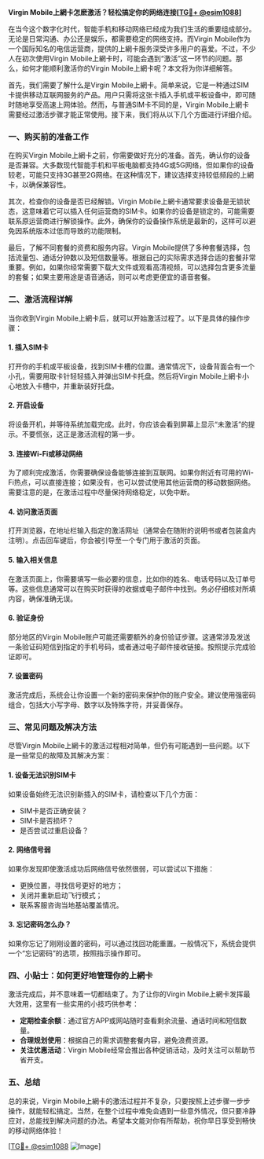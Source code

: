 **Virgin Mobile上網卡怎麽激活？轻松搞定你的网络连接[[TG💪+ @esim1088](https://t.me/s/esim1088)]**

在当今这个数字化时代，智能手机和移动网络已经成为我们生活的重要组成部分。无论是日常沟通、办公还是娱乐，都需要稳定的网络支持。而Virgin Mobile作为一个国际知名的电信运营商，提供的上網卡服务深受许多用户的喜爱。不过，不少人在初次使用Virgin Mobile上網卡时，可能会遇到“激活”这一环节的问题。那么，如何才能顺利激活你的Virgin Mobile上網卡呢？本文将为你详细解答。

首先，我们需要了解什么是Virgin Mobile上網卡。简单来说，它是一种通过SIM卡提供移动互联网服务的产品。用户只需将这张卡插入手机或平板设备中，即可随时随地享受高速上网体验。然而，与普通SIM卡不同的是，Virgin Mobile上網卡需要经过激活步骤才能正常使用。接下来，我们将从以下几个方面进行详细介绍。

### **一、购买前的准备工作**

在购买Virgin Mobile上網卡之前，你需要做好充分的准备。首先，确认你的设备是否兼容。大多数现代智能手机和平板电脑都支持4G或5G网络，但如果你的设备较老，可能只支持3G甚至2G网络。在这种情况下，建议选择支持较低频段的上網卡，以确保兼容性。

其次，检查你的设备是否已经解锁。Virgin Mobile上網卡通常要求设备是无锁状态，这意味着它可以插入任何运营商的SIM卡。如果你的设备是锁定的，可能需要联系原运营商进行解锁操作。此外，确保你的设备操作系统是最新的，这样可以避免因系统版本过低而导致的功能限制。

最后，了解不同套餐的资费和服务内容。Virgin Mobile提供了多种套餐选择，包括流量包、通话分钟数以及短信数量等。根据自己的实际需求选择合适的套餐非常重要。例如，如果你经常需要下载大文件或观看高清视频，可以选择包含更多流量的套餐；如果主要用途是语音通话，则可以考虑更便宜的语音套餐。

### **二、激活流程详解**

当你收到Virgin Mobile上網卡后，就可以开始激活过程了。以下是具体的操作步骤：

#### **1. 插入SIM卡**
打开你的手机或平板设备，找到SIM卡槽的位置。通常情况下，设备背面会有一个小孔，需要用取卡针轻轻插入并弹出SIM卡托盘。然后将Virgin Mobile上網卡小心地放入卡槽中，并重新装好托盘。

#### **2. 开启设备**
将设备开机，并等待系统加载完成。此时，你应该会看到屏幕上显示“未激活”的提示。不要慌张，这正是激活流程的第一步。

#### **3. 连接Wi-Fi或移动网络**
为了顺利完成激活，你需要确保设备能够连接到互联网。如果你附近有可用的Wi-Fi热点，可以直接连接；如果没有，也可以尝试使用其他运营商的移动数据网络。需要注意的是，在激活过程中尽量保持网络稳定，以免中断。

#### **4. 访问激活页面**
打开浏览器，在地址栏输入指定的激活网址（通常会在随附的说明书或者包装盒内注明）。点击回车键后，你会被引导至一个专门用于激活的页面。

#### **5. 输入相关信息**
在激活页面上，你需要填写一些必要的信息，比如你的姓名、电话号码以及订单号等。这些信息通常可以在购买时获得的收据或电子邮件中找到。务必仔细核对所填内容，确保准确无误。

#### **6. 验证身份**
部分地区的Virgin Mobile账户可能还需要额外的身份验证步骤。这通常涉及发送一条验证码短信到指定的手机号码，或者通过电子邮件接收链接。按照提示完成验证即可。

#### **7. 设置密码**
激活完成后，系统会让你设置一个新的密码来保护你的账户安全。建议使用强密码组合，包括大小写字母、数字以及特殊字符，并妥善保存。

### **三、常见问题及解决方法**

尽管Virgin Mobile上網卡的激活过程相对简单，但仍有可能遇到一些问题。以下是一些常见的故障及其解决方案：

#### **1. 设备无法识别SIM卡**
如果设备始终无法识别新插入的SIM卡，请检查以下几个方面：
- SIM卡是否正确安装？
- SIM卡是否损坏？
- 是否尝试过重启设备？

#### **2. 网络信号弱**
如果你发现即使激活成功后网络信号依然很弱，可以尝试以下措施：
- 更换位置，寻找信号更好的地方；
- 关闭并重新启动飞行模式；
- 联系客服咨询当地基站覆盖情况。

#### **3. 忘记密码怎么办？**
如果你忘记了刚刚设置的密码，可以通过找回功能重置。一般情况下，系统会提供一个“忘记密码”的选项，按照指示操作即可。

### **四、小贴士：如何更好地管理你的上網卡**

激活完成后，并不意味着一切都结束了。为了让你的Virgin Mobile上網卡发挥最大效用，这里有一些实用的小技巧供参考：

- **定期检查余额**：通过官方APP或网站随时查看剩余流量、通话时间和短信数量。
- **合理规划使用**：根据自己的需求调整套餐内容，避免浪费资源。
- **关注优惠活动**：Virgin Mobile经常会推出各种促销活动，及时关注可以帮助节省开支。

### **五、总结**

总的来说，Virgin Mobile上網卡的激活过程并不复杂，只要按照上述步骤一步步操作，就能轻松搞定。当然，在整个过程中难免会遇到一些意外情况，但只要冷静应对，总能找到解决问题的办法。希望本文能对你有所帮助，祝你早日享受到畅快的移动网络体验！

[[TG💪+ @esim1088](https://t.me/s/esim1088) ![Image](https://i.postimg.cc/4NQfJmqS/Snipaste-2025-05-13-00-14-12.png)]
